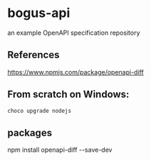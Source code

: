 # bogus-api
an example OpenAPI specification repository



## References

https://www.npmjs.com/package/openapi-diff

## From scratch on Windows:

```bat
choco upgrade nodejs
```

## packages

npm install openapi-diff --save-dev 
